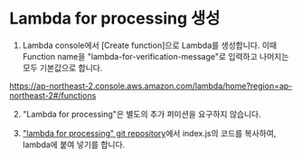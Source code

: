 # Lambda for processing 생성

1) Lambda console에서 [Create function]으로 Lambda를 생성합니다. 이때 Function name을 "lambda-for-verification-message"로 입력하고 나머지는 모두 기본값으로 합니다. 

https://ap-northeast-2.console.aws.amazon.com/lambda/home?region=ap-northeast-2#/functions

2) "Lambda for processing"은 별도의 추가 퍼미션을 요구하지 않습니다.


3) ["lambda for processing" git repository](https://github.com/kyopark2014/case-study-wait-for-callback/tree/main/lambda-for-processing)에서 index.js의 코드를 복사하여, lambda에 붙여 넣기를 합니다. 

